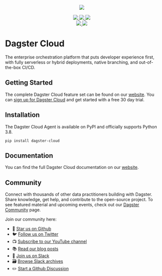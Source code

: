 <p align="center">
  <a target="_blank" href="https://dagster.io/cloud">
    <img src="https://github.com/dagster-io/dagster-cloud/raw/main/assets/dagster-cloud-logo.png" width="auto"/>
  </a>
  <br /><br />
  <a target="_blank" href="https://twitter.com/dagster">
    <img src="https://img.shields.io/twitter/follow/dagster?labelColor=4F43DD&color=163B36&logo=twitter&style=flat">
  </a>
  <a target="_blank" href="https://dagster.io/slack">
    <img src="https://dagster-slackin.herokuapp.com/badge.svg?bg=163B36">
  </a>
  <a target="_blank" href="https://github.com/dagster-io/dagster">
    <img src="https://img.shields.io/github/stars/dagster-io/dagster?labelColor=4F43DD&color=163B36&logo=github">
  </a>
  <br />
  <a target="_blank" href="https://pypi.org/project/dagster-cloud/">
    <img src="https://img.shields.io/pypi/v/dagster-cloud?labelColor=4F43DD&color=163B36">
  </a>
  <img src="https://img.shields.io/pypi/pyversions/dagster-cloud?labelColor=4F43DD&color=163B36">
</p>

# Dagster Cloud

The enterprise orchestration platform that puts developer experience first, with fully serverless or hybrid deployments, native branching, and out-of-the-box CI/CD.

## Getting Started

The complete Dagster Cloud feature set can be found on our [website](https://dagster.io/cloud). You
can [sign up for Dagster Cloud](https://dagster.cloud/signup) and get started with a free 30 day
trial.

## Installation

The Dagster Cloud Agent is available on PyPI and officially supports Python 3.8.

```
pip install dagster-cloud
```

## Documentation

You can find the full Dagster Cloud documentation on our
[website](https://docs.dagster.io/dagster-cloud).

## Community

Connect with thousands of other data practitioners building with Dagster. Share knowledge, get help,
and contribute to the open-source project. To see featured material and upcoming events, check out
our [Dagster Community](https://dagster.io/community) page.

Join our community here:

- 🌟 [Star us on Github](https://github.com/dagster-io/dagster)
- 🐦 [Follow us on Twitter](https://twitter.com/dagster)
- 📺 [Subscribe to our YouTube channel](https://www.youtube.com/channel/UCfLnv9X8jyHTe6gJ4hVBo9Q)
- 📚 [Read our blog posts](https://dagster.io/blog)
- 👋 [Join us on Slack](https://dagster.io/slack)
- 🗃 [Browse Slack archives](https://discuss.dagster.io)
- ✏️ [Start a Github Discussion](https://github.com/dagster-io/dagster/discussions)
